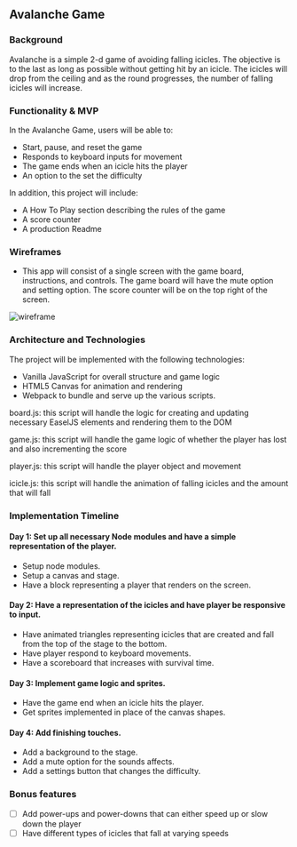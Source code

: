## Avalanche Game

### Background
Avalanche is a simple 2-d game of avoiding falling icicles. The objective is to the last as long as possible without getting hit by an icicle. The icicles will drop from the ceiling and as the round progresses, the number of falling icicles will increase.

### Functionality & MVP
In the Avalanche Game, users will be able to:
- Start, pause, and reset the game
- Responds to keyboard inputs for movement
- The game ends when an icicle hits the player
- An option to the set the difficulty

In addition, this project will include:
- A How To Play section describing the rules of the game
- A score counter
- A production Readme

### Wireframes
- This app will consist of a single screen with the game board, instructions, and controls. The game board will have the mute option and setting option. The score counter will be on the top right of the screen.

![wireframe](http://res.cloudinary.com/openbistro/image/upload/v1479082608/Avalanche_utxefi.png)

### Architecture and Technologies
The project will be implemented with the following technologies:
- Vanilla JavaScript for overall structure and game logic
- HTML5 Canvas for animation and rendering
- Webpack to bundle and serve up the various scripts.

board.js: this script will handle the logic for creating and updating necessary EaselJS elements and rendering them to the DOM

game.js: this script will handle the game logic of whether the player has lost and also incrementing the score

player.js: this script will handle the player object and movement

icicle.js: this script will handle the animation of falling icicles and the amount that will fall

### Implementation Timeline

#### Day 1: Set up all necessary Node modules and have a simple representation of the player.
- Setup node modules.
- Setup a canvas and stage.
- Have a block representing a player that renders on the screen.

#### Day 2: Have a representation of the icicles and have player be responsive to input.
- Have animated triangles representing icicles that are created and fall from the top of the stage to the bottom.
- Have player respond to keyboard movements.
- Have a scoreboard that increases with survival time.

#### Day 3: Implement game logic and sprites.
- Have the game end when an icicle hits the player.
- Get sprites implemented in place of the canvas shapes.

#### Day 4: Add finishing touches.
- Add a background to the stage.
- Add a mute option for the sounds affects.
- Add a settings button that changes the difficulty.

### Bonus features
- [ ] Add power-ups and power-downs that can either speed up or slow down the player
- [ ] Have different types of icicles that fall at varying speeds
